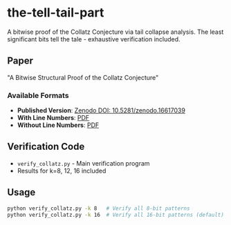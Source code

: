 # the-tell-tail-part

A bitwise proof of the Collatz Conjecture via tail collapse analysis. The least significant bits tell the tale - exhaustive verification included.

## Paper

"A Bitwise Structural Proof of the Collatz Conjecture"

### Available Formats

- **Published Version**: [Zenodo DOI: 10.5281/zenodo.16617039](https://zenodo.org/records/16617039)
- **With Line Numbers**: [PDF](paper/with_line_numbers/Bitwise_Structural_Proof_of_the_Collatz_Conjecture.pdf)
- **Without Line Numbers**: [PDF](paper/without_line_numbers/Bitwise_Structural_Proof_of_the_Collatz_Conjecture.pdf)

## Verification Code

- `verify_collatz.py` - Main verification program
- Results for k=8, 12, 16 included

## Usage

```bash
python verify_collatz.py -k 8   # Verify all 8-bit patterns
python verify_collatz.py -k 16  # Verify all 16-bit patterns (default)